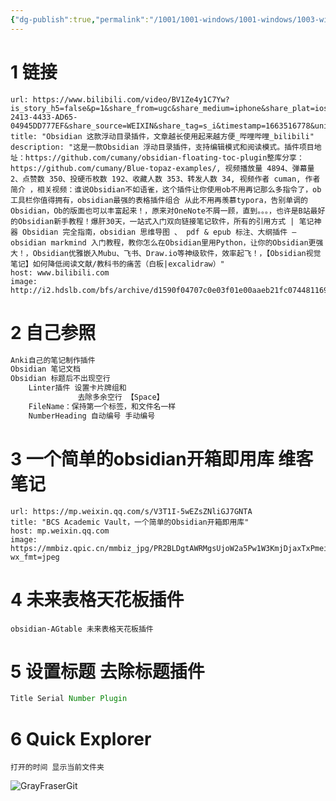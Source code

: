 ```yaml
---
{"dg-publish":true,"permalink":"/1001/1001-windows/1001-windows/1003-windows-obsidian/1004-windows-obsidian/","dgPassFrontmatter":true}
---
```



# 1 链接

```cardlink
url: https://www.bilibili.com/video/BV1Ze4y1C7Yw?is_story_h5=false&p=1&share_from=ugc&share_medium=iphone&share_plat=ios&share_session_id=F0FABFF8-2413-4433-AD65-04945DD777EF&share_source=WEIXIN&share_tag=s_i&timestamp=1663516778&unique_k=N5EzYiM
title: "Obsidian 这款浮动目录插件，文章越长使用起来越方便_哔哩哔哩_bilibili"
description: "这是一款Obsidian 浮动目录插件，支持编辑模式和阅读模式。插件项目地址：https://github.com/cumany/obsidian-floating-toc-plugin整库分享：https://github.com/cumany/Blue-topaz-examples/, 视频播放量 4894、弹幕量 2、点赞数 350、投硬币枚数 192、收藏人数 353、转发人数 34, 视频作者 cuman, 作者简介 ，相关视频：谁说Obsidian不如语雀，这个插件让你使用ob不用再记那么多指令了，ob工具栏你值得拥有，obsidian最强的表格插件组合 从此不用再羡慕typora，告别单调的Obsidian，Ob的版面也可以丰富起来！，原来对OneNote不屑一顾，直到。。。，也许是B站最好的Obsidian新手教程！爆肝30天，一站式入门双向链接笔记软件，所有的引用方式 | 笔记神器 Obsidian 完全指南，obsidian 思维导图 、 pdf & epub 标注、大纲插件 — obsidian markmind 入门教程，教你怎么在Obsidian里用Python，让你的Obsidian更强大！，Obsidian优雅嵌入Mubu、飞书、Draw.io等神级软件，效率起飞！，【Obsidian视觉笔记】如何降低阅读文献/教科书的痛苦（白板|excalidraw）"
host: www.bilibili.com
image: http://i2.hdslb.com/bfs/archive/d1590f04707c0e03f01e00aaeb21fc0744811691.jpg
```

# 2 自己参照

```java
Anki自己的笔记制作插件
Obsidian 笔记文档
Obsidian 标题后不出现空行 
	Linter插件 设置卡片牌组和
	           去除多余空行 【Space】
	FileName：保持第一个标签，和文件名一样
    NumberHeading 自动编号 手动编号
```

# 3 一个简单的obsidian开箱即用库 维客笔记

```cardlink
url: https://mp.weixin.qq.com/s/V3T1I-5wEZsZNliGJ7GNTA
title: "BCS Academic Vault，一个简单的Obsidian开箱即用库"
host: mp.weixin.qq.com
image: https://mmbiz.qpic.cn/mmbiz_jpg/PR2BLDgtAWRMgsUjoW2a5Pw1W3KmjDjaxTxPmeibZ71aVB6Q6D53tgBNODedn6LneBXiab0yBVMnGh4bZw1R5zOA/0?wx_fmt=jpeg
```

# 4 未来表格天花板插件

```
obsidian-AGtable 未来表格天花板插件
```

# 5 设置标题 去除标题插件

```javascript
Title Serial Number Plugin
```

# 6 Quick Explorer

```
打开的时间 显示当前文件夹
```

![GrayFraserGit](https://grayfraserpic.oss-accelerate.aliyuncs.com/PersonPic/20250101/a335701259ef38e466b25d44328269d5_MD5.png)